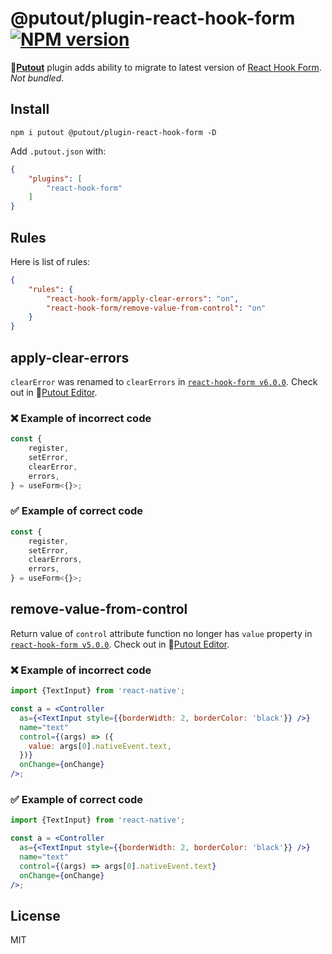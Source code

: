 # @putout/plugin-react-hook-form [![NPM version][NPMIMGURL]][NPMURL]

[NPMIMGURL]: https://img.shields.io/npm/v/@putout/plugin-react-hook-form.svg?style=flat&longCache=true
[NPMURL]: https://npmjs.org/package/@putout/plugin-react-hook-form "npm"

🐊[**Putout**](https://github.com/coderaiser/putout) plugin adds ability to migrate to latest version of [React Hook Form](https://react-hook-form.com/). *Not bundled*.

## Install

```
npm i putout @putout/plugin-react-hook-form -D
```

Add `.putout.json` with:

```json
{
    "plugins": [
        "react-hook-form"
    ]
}
```

## Rules

Here is list of rules:

```json
{
    "rules": {
        "react-hook-form/apply-clear-errors": "on",
        "react-hook-form/remove-value-from-control": "on"
    }
}
```

## apply-clear-errors

`clearError` was renamed to `clearErrors` in [`react-hook-form v6.0.0`](https://github.com/react-hook-form/react-hook-form/releases/tag/v6.0.0-rc.5).
Check out in 🐊[Putout Editor](https://putout.cloudcmd.io/#/gist/4b8ae81c6604f62dfe76fdcc644cf814/ecdf5fe389be5c9517a8a9a67fbc2396c233c131).

### ❌ Example of incorrect code

```ts
const {
    register,
    setError,
    clearError,
    errors,
} = useForm<{}>;
```

### ✅ Example of correct code

```ts
const {
    register,
    setError,
    clearErrors,
    errors,
} = useForm<{}>;
```

## remove-value-from-control

Return value of `control` attribute function no longer has `value` property in [`react-hook-form v5.0.0`](https://github.com/react-hook-form/react-hook-form/releases/tag/v5.0.0).
Check out in 🐊[Putout Editor](https://putout.cloudcmd.io/#/gist/5a578777e666ccd5173b5961f1a05252/9d6a7f54cfb0eea487ece3aae0daec147c72385c).

### ❌ Example of incorrect code

```jsx
import {TextInput} from 'react-native';

const a = <Controller
  as={<TextInput style={{borderWidth: 2, borderColor: 'black'}} />}
  name="text"
  control={(args) => ({
    value: args[0].nativeEvent.text,
  })}
  onChange={onChange}
/>;

```

### ✅ Example of correct code

```jsx
import {TextInput} from 'react-native';

const a = <Controller
  as={<TextInput style={{borderWidth: 2, borderColor: 'black'}} />}
  name="text"
  control={(args) => args[0].nativeEvent.text}
  onChange={onChange}
/>;
```

## License

MIT
